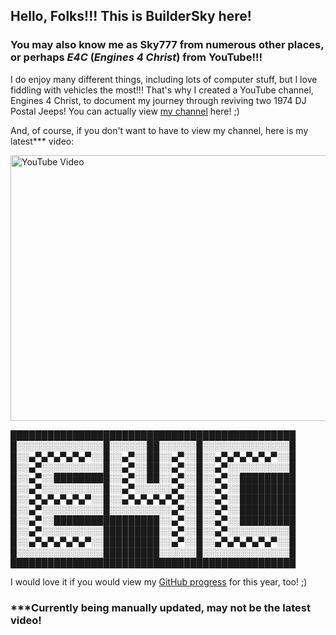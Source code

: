 ## Hello, Folks!!! This is BuilderSky here!
### You may also know me as Sky777 from numerous other places, or perhaps *E4C* (*Engines 4 Christ*) from YouTube!!!

I do enjoy many different things, including lots of computer stuff, but I love fiddling with vehicles the most!!! That's why I created a YouTube channel, Engines 4 Christ, to document my journey through reviving two 1974 DJ Postal Jeeps! You can actually view [my channel](https://www.youtube.com/channel/UCeY5jNrEbLARbo-1ddJfVew "E4C on YouTube") here! ;)

And, of course, if you don't want to have to view my channel, here is my latest*** video:
<p>
<a style="align:center" href="http://www.youtube.com/watch?feature=player_embedded&v=B_4o8rvX6yE/" target="blank" rel="noopener noreferrer">
<img src="http://img.youtube.com/vi/B_4o8rvX6yE/0.jpg" 
alt="YouTube Video" width="600" height="425"/>
</a>

██████████████████████████████████████████████
█░░░░░░░░░░░░░░█░░░░░░██░░░░░░█░░░░░░░░░░░░░░█
█░░▄▀▄▀▄▀▄▀▄▀░░█░░▄▀░░██░░▄▀░░█░░▄▀▄▀▄▀▄▀▄▀░░█
█░░▄▀░░░░░░░░░░█░░▄▀░░██░░▄▀░░█░░▄▀░░░░░░░░░░█
█░░▄▀░░█████████░░▄▀░░██░░▄▀░░█░░▄▀░░█████████
█░░▄▀░░░░░░░░░░█░░▄▀░░░░░░▄▀░░█░░▄▀░░█████████
█░░▄▀▄▀▄▀▄▀▄▀░░█░░▄▀▄▀▄▀▄▀▄▀░░█░░▄▀░░█████████
█░░▄▀░░░░░░░░░░█░░░░░░░░░░▄▀░░█░░▄▀░░█████████
█░░▄▀░░█████████████████░░▄▀░░█░░▄▀░░█████████
█░░▄▀░░░░░░░░░░█████████░░▄▀░░█░░▄▀░░░░░░░░░░█
█░░▄▀▄▀▄▀▄▀▄▀░░█████████░░▄▀░░█░░▄▀▄▀▄▀▄▀▄▀░░█
█░░░░░░░░░░░░░░█████████░░░░░░█░░░░░░░░░░░░░░█
██████████████████████████████████████████████

I would love it if you would view my [GitHub progress](https://skyline.github.com/BuilderSky/2022) for this year, too! ;) 

### ***Currently being manually updated, may not be the latest video!
